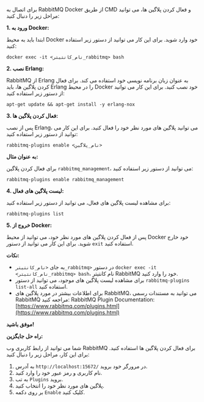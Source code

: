 برای اتصال به RabbitMQ Docker از طریق CMD و فعال کردن پلاگین ها، می توانید مراحل زیر را دنبال کنید:

**1. ورود به Docker:**

ابتدا باید به محیط Docker خود وارد شوید. برای این کار می توانید از دستور زیر استفاده کنید:

```
docker exec -it <نام_کانتیتر_rabbitmq> bash
```

**2. نصب Erlang:**

RabbitMQ از Erlang به عنوان زبان برنامه نویسی خود استفاده می کند. برای فعال کردن پلاگین ها، باید Erlang را در محیط Docker خود نصب کنید. برای این کار می توانید از دستور زیر استفاده کنید:

```
apt-get update && apt-get install -y erlang-nox
```

**3. فعال کردن پلاگین ها:**

پس از نصب Erlang، می توانید پلاگین های مورد نظر خود را فعال کنید. برای این کار می توانید از دستور زیر استفاده کنید:

```
rabbitmq-plugins enable <نام_پلاگین>
```

**به عنوان مثال:**

برای فعال کردن پلاگین `rabbitmq_management`، می توانید از دستور زیر استفاده کنید:

```
rabbitmq-plugins enable rabbitmq_management
```

**4. لیست پلاگین های فعال:**

برای مشاهده لیست پلاگین های فعال، می توانید از دستور زیر استفاده کنید:

```
rabbitmq-plugins list
```

**5. خروج از Docker:**

پس از فعال کردن پلاگین های مورد نظر خود، می توانید از محیط Docker خود خارج شوید. برای این کار می توانید از دستور `exit` استفاده کنید.

**نکات:**

* به جای `<نام_کانتیتر_rabbitmq>` در دستور `docker exec -it <نام_کانتیتر_rabbitmq> bash`، نام کانتیتر RabbitMQ خود را وارد کنید.
* برای مشاهده لیست پلاگین های موجود، می توانید از دستور `rabbitmq-plugins list-all` استفاده کنید.
* برای اطلاعات بیشتر در مورد پلاگین های RabbitMQ، می توانید به مستندات رسمی RabbitMQ مراجعه کنید: RabbitMQ Plugin Documentation: [https://www.rabbitmq.com/plugins.html](https://www.rabbitmq.com/plugins.html)

**موفق باشید!**

**راه حل جایگزین:**

شما می توانید از رابط کاربری وب RabbitMQ برای فعال کردن پلاگین ها استفاده کنید. برای این کار، مراحل زیر را دنبال کنید:

1. به آدرس `http://localhost:15672/` در مرورگر خود بروید.
2. نام کاربری و رمز عبور خود را وارد کنید.
3. به تب `Plugins` بروید.
4. پلاگین های مورد نظر خود را انتخاب کنید.
5. بر روی دکمه `Enable` کلیک کنید.
